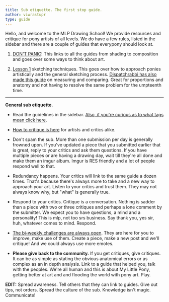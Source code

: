 ```yaml
---
title: Sub etiquette. The first stop guide.
author: viwrastupr
type: guide
---
```

Hello, and welcome to the MLP Drawing School! We provide resources and critique for pony artists of all levels. We do have a few rules, listed in the sidebar and there are a couple of guides that everypony should look at.

1. [DON'T PANIC](http://www.reddit.com/r/MLPdrawingschool/comments/nxdpy/)! This links to all the guides from shading to composition and goes over some ways to think about art.

2. [Lesson 1](http://redd.it/xxmkm) sketching techniques. This goes over how to approach ponies artistically and the general sketching process. [Dispatchrabbi has also made this guide](http://www.reddit.com/r/MLPdrawingschool/comments/prx47/) on measuring and comparing. Great for proportions and anatomy and not having to resolve the same problem for the umpteenth time.

-----

**General sub etiquette.**

- Read the guidelines in the sidebar. [Also, if you're curious as to what tags mean click here](http://www.reddit.com/r/MLPdrawingschool/comments/rhars/).

- [How to critique is here](http://www.reddit.com/r/MLPdrawingschool/comments/p93po/) for artists and critics alike.

- Don't spam the sub. More than one submission per day is generally frowned upon. If you've updated a piece that you submitted earlier that is great, reply to your critics and ask them questions. [](https://www.reddit.com/lunasad "I really don't want to remove genuine submissions, so please stick to this.")If you have multiple pieces or are having a drawing day, wait till they're all done and make them an imgur album. Imgur is RES friendly and a lot of people respond well to that.

- Redundancy happens. Your critics will link to the same guide a dozen times. That's because there's always more to take and a new way to approach your art. Listen to your critics and trust them. They may not always know why, but "what" is generally true.

- Respond to your critics. Critique is a conversation. Nothing is sadder than a piece with two or three critiques and perhaps a lone comment by the submitter. We expect you to have questions, a mind and a personality! This is mlp, not too srs business. Say thank you, yes sir, huh, whatever comes to mind. Respond.

- [The bi-weekly challenges are always open](http://www.reddit.com/r/MLPdrawingschool/comments/q693h/). They are here for you to improve, make use of them. Create a piece, make a new post and we'll critique! And we could always use more emotes.

- **Please give back to the community.** If you get critiques, give critiques. It can be as simple as stating the obvious anatomical errors or as complex as an in depth analysis. Link to a guide that helped you, talk with the peoples. We're all human and this is about My Little Pony, getting better at art and and flooding the world with pony art. Play.

<!-- [](https://www.reddit.com/flutterfear "So this is the infinityth guide I've made... oh, first stop?") -->
<!-- [](https://www.reddit.com/fluttershy "Probably should've made this first... sorry.") -->
<!-- [](https://www.reddit.com/twismile "Critics, link to guides!  They go in depth so you don't have to every time.") -->
<!-- [](https://www.reddit.com/twiquery "Anything else that should be in here or that I've forgotten/left out?") -->

**EDIT:** Spread awareness. Tell others that they can link to guides. Give out tips, not orders. Spread the culture of the sub. Knowledge isn't magic. Communicate!
